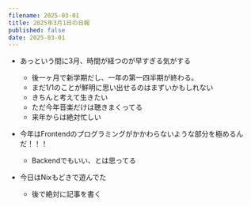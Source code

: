 ```yaml
---
filename: 2025-03-01
title: 2025年3月1日の日報
published: false
date: 2025-03-01
---
```


- あっという間に3月、時間が経つのが早すぎる気がする

  - 後一ヶ月で新学期だし、一年の第一四半期が終わる。
  - まだ1/1のことが鮮明に思い出せるのはまずいかもしれない
  - きちんと考えて生きたい
  - ただ今年音楽だけは聴きまくってる
  - 来年からは絶対忙しい

- 今年はFrontendのプログラミングがかかわらないような部分を極めるんだ！！！

  - Backendでもいい、とは思ってる

- 今日はNixもどきで遊んでた

  - 後で絶対に記事を書く
